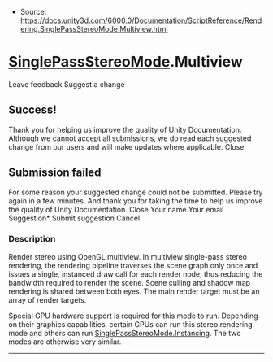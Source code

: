 * Source: https://docs.unity3d.com/6000.0/Documentation/ScriptReference/Rendering.SinglePassStereoMode.Multiview.html

#  [SinglePassStereoMode](https://docs.unity3d.com/6000.0/Documentation/ScriptReference/Rendering.SinglePassStereoMode.html).Multiview
Leave feedback
Suggest a change
## Success!
Thank you for helping us improve the quality of Unity Documentation. Although we cannot accept all submissions, we do read each suggested change from our users and will make updates where applicable.
Close
## Submission failed
For some reason your suggested change could not be submitted. Please <a>try again</a> in a few minutes. And thank you for taking the time to help us improve the quality of Unity Documentation.
Close
Your name Your email Suggestion* Submit suggestion
Cancel
### Description
Render stereo using OpenGL multiview.
In multiview single-pass stereo rendering, the rendering pipeline traverses the scene graph only once and issues a single, instanced draw call for each render node, thus reducing the bandwidth required to render the scene. Scene culling and shadow map rendering is shared between both eyes. The main render target must be an array of render targets.  
  
Special GPU hardware support is required for this mode to run. Depending on their graphics capabilities, certain GPUs can run this stereo rendering mode and others can run [SinglePassStereoMode.Instancing](https://docs.unity3d.com/6000.0/Documentation/ScriptReference/Rendering.SinglePassStereoMode.Instancing.html). The two modes are otherwise very similar. 
* * *
